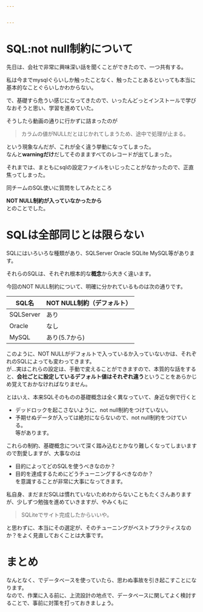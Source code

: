 ```yaml
---


---
```


<h1 id="sqlnot-null制約について">SQL:not null制約について</h1>
<p>先日は、会社で非常に興味深い話を聞くことができたので、一つ共有する。</p>
<p>私は今までmysqlぐらいしか触ったことなく、触ったことあるといっても本当に基本的なことぐらいしかわからない。</p>
<p>で、基礎すら危うい感じになってきたので、いったんどっとインストールで学びなおそうと思い、学習を進めていた。</p>
<p>そうしたら動画の通りに行かずに詰まったのが</p>
<blockquote>
<p>カラムの値がNULLだとはじかれてしまうため、途中で処理が止まる。</p>
</blockquote>
<p>という現象なんだが、これが全く違う挙動になってしまった。<br>
なんと<strong>warningだけ</strong>だしてそのまますべてのレコードが出てしまった。</p>
<p>それまでは、まともにsqlの設定ファイルをいじったことがなかったので、正直焦ってしまった。</p>
<p>同チームのSQL使いに質問をしてみたところ</p>
<p><strong>NOT NULL制約が入っていなかったから</strong><br>
とのことでした。</p>
<h1 id="sqlは全部同じとは限らない">SQLは全部同じとは限らない</h1>
<p>SQLにはいろいろな種類があり、SQLServer Oracle SQLite MySQL等があります。</p>
<p>それらのSQLは、それぞれ根本的な<strong>概念</strong>から大きく違います。</p>
<p>今回のNOT NULL制約について、明確に分かれているものは次の通りです。</p>

<table>
<thead>
<tr>
<th>SQL名</th>
<th>NOT NULL制約（デフォルト）</th>
</tr>
</thead>
<tbody>
<tr>
<td>SQLServer</td>
<td>あり</td>
</tr>
<tr>
<td>Oracle</td>
<td>なし</td>
</tr>
<tr>
<td>MySQL</td>
<td>あり(5.7から)</td>
</tr>
</tbody>
</table><p>このように、NOT NULLがデフォルトで入っているか入っていないかは、それぞれのSQLによっても変わってきます。<br>
が…実はこれらの設定は、手動で変えることができますので、本質的な話をすると、<strong>会社ごとに設定しているデフォルト値はそれぞれ違う</strong>ということをあらかじめ覚えておかなければなりません。</p>
<p>とはいえ、本来SQLそのものの基礎概念は全く異なっていて、身近な例で行くと</p>
<ul>
<li>デッドロックを起こさないように、not null制約をつけていない。</li>
<li>予期せぬデータが入っては絶対にならないので、not null制約をつけている。<br>
等があります。</li>
</ul>
<p>これらの制約、基礎概念について深く踏み込むとかなり難しくなってしまいますので割愛しますが、大事なのは</p>
<ul>
<li>目的によってどのSQLを使うべきなのか？</li>
<li>目的を達成するためにどうチューニングするべきなのか？<br>
を意識することが非常に大事になってきます。</li>
</ul>
<p>私自身、まだまだSQLは慣れていないためわからないこともたくさんありますが、少しずつ勉強を進めていきますが、やみくもに</p>
<blockquote>
<p>SQLiteでサイト完成したからいいや。</p>
</blockquote>
<p>と思わずに、本当にその選定が、そのチューニングがベストプラクティスなのか？をよく見直しておくことは大事です。</p>
<h1 id="まとめ">まとめ</h1>
<p>なんとなく、でデータベースを使っていたら、思わぬ事故を引き起こすことになります。<br>
なので、作業に入る前に、上流設計の地点で、データベースに関してよく検討することで、事前に対策を打っておきましょう。</p>

